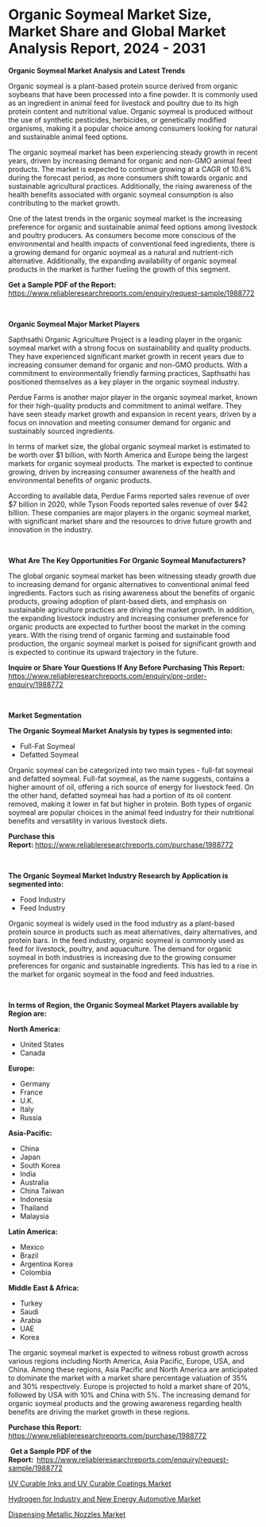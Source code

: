 <p><h1>Organic Soymeal Market Size, Market Share and Global Market Analysis Report, 2024 - 2031</h1></p><p><strong>Organic Soymeal Market Analysis and Latest Trends</strong></p>
<p><p>Organic soymeal is a plant-based protein source derived from organic soybeans that have been processed into a fine powder. It is commonly used as an ingredient in animal feed for livestock and poultry due to its high protein content and nutritional value. Organic soymeal is produced without the use of synthetic pesticides, herbicides, or genetically modified organisms, making it a popular choice among consumers looking for natural and sustainable animal feed options.</p><p>The organic soymeal market has been experiencing steady growth in recent years, driven by increasing demand for organic and non-GMO animal feed products. The market is expected to continue growing at a CAGR of 10.6% during the forecast period, as more consumers shift towards organic and sustainable agricultural practices. Additionally, the rising awareness of the health benefits associated with organic soymeal consumption is also contributing to the market growth.</p><p>One of the latest trends in the organic soymeal market is the increasing preference for organic and sustainable animal feed options among livestock and poultry producers. As consumers become more conscious of the environmental and health impacts of conventional feed ingredients, there is a growing demand for organic soymeal as a natural and nutrient-rich alternative. Additionally, the expanding availability of organic soymeal products in the market is further fueling the growth of this segment.</p></p>
<p><strong>Get a Sample PDF of the Report:&nbsp;</strong> <a href="https://www.reliableresearchreports.com/enquiry/request-sample/1988772">https://www.reliableresearchreports.com/enquiry/request-sample/1988772</a></p>
<p>&nbsp;</p>
<p><strong>Organic Soymeal Major Market Players</strong></p>
<p><p>Sapthsathi Organic Agriculture Project is a leading player in the organic soymeal market with a strong focus on sustainability and quality products. They have experienced significant market growth in recent years due to increasing consumer demand for organic and non-GMO products. With a commitment to environmentally friendly farming practices, Sapthsathi has positioned themselves as a key player in the organic soymeal industry.</p><p>Perdue Farms is another major player in the organic soymeal market, known for their high-quality products and commitment to animal welfare. They have seen steady market growth and expansion in recent years, driven by a focus on innovation and meeting consumer demand for organic and sustainably sourced ingredients.</p><p>In terms of market size, the global organic soymeal market is estimated to be worth over $1 billion, with North America and Europe being the largest markets for organic soymeal products. The market is expected to continue growing, driven by increasing consumer awareness of the health and environmental benefits of organic products.</p><p>According to available data, Perdue Farms reported sales revenue of over $7 billion in 2020, while Tyson Foods reported sales revenue of over $42 billion. These companies are major players in the organic soymeal market, with significant market share and the resources to drive future growth and innovation in the industry.</p></p>
<p>&nbsp;</p>
<p><strong>What Are The Key Opportunities For Organic Soymeal Manufacturers?</strong></p>
<p><p>The global organic soymeal market has been witnessing steady growth due to increasing demand for organic alternatives to conventional animal feed ingredients. Factors such as rising awareness about the benefits of organic products, growing adoption of plant-based diets, and emphasis on sustainable agriculture practices are driving the market growth. In addition, the expanding livestock industry and increasing consumer preference for organic products are expected to further boost the market in the coming years. With the rising trend of organic farming and sustainable food production, the organic soymeal market is poised for significant growth and is expected to continue its upward trajectory in the future.</p></p>
<p><strong>Inquire or Share Your Questions If Any Before Purchasing This Report:</strong> <a href="https://www.reliableresearchreports.com/enquiry/pre-order-enquiry/1988772">https://www.reliableresearchreports.com/enquiry/pre-order-enquiry/1988772</a></p>
<p>&nbsp;</p>
<p><strong>Market Segmentation</strong></p>
<p><strong>The Organic Soymeal Market Analysis by types is segmented into:</strong></p>
<p><ul><li>Full-Fat Soymeal</li><li>Defatted Soymeal</li></ul></p>
<p><p>Organic soymeal can be categorized into two main types - full-fat soymeal and defatted soymeal. Full-fat soymeal, as the name suggests, contains a higher amount of oil, offering a rich source of energy for livestock feed. On the other hand, defatted soymeal has had a portion of its oil content removed, making it lower in fat but higher in protein. Both types of organic soymeal are popular choices in the animal feed industry for their nutritional benefits and versatility in various livestock diets.</p></p>
<p><strong>Purchase this Report:&nbsp;</strong><a href="https://www.reliableresearchreports.com/purchase/1988772">https://www.reliableresearchreports.com/purchase/1988772</a></p>
<p>&nbsp;</p>
<p><strong>The Organic Soymeal Market Industry Research by Application is segmented into:</strong></p>
<p><ul><li>Food Industry</li><li>Feed Industry</li></ul></p>
<p><p>Organic soymeal is widely used in the food industry as a plant-based protein source in products such as meat alternatives, dairy alternatives, and protein bars. In the feed industry, organic soymeal is commonly used as feed for livestock, poultry, and aquaculture. The demand for organic soymeal in both industries is increasing due to the growing consumer preferences for organic and sustainable ingredients. This has led to a rise in the market for organic soymeal in the food and feed industries.</p></p>
<p>&nbsp;</p>
<p><strong>In terms of Region, the Organic Soymeal Market Players available by Region are:</strong></p>
<p>
    <p> <strong> North America: </strong>
        <ul>
            <li>United States</li>
            <li>Canada</li>
        </ul>
        </p> 
    <p> <strong> Europe: </strong>
        <ul>
            <li>Germany</li>
            <li>France</li>
            <li>U.K.</li>
            <li>Italy</li>
            <li>Russia</li>
        </ul>
        </p> 
    <p> <strong> Asia-Pacific: </strong>
        <ul>
            <li>China</li>
            <li>Japan</li>
            <li>South Korea</li>
            <li>India</li>
            <li>Australia</li>
            <li>China Taiwan</li>
            <li>Indonesia</li>
            <li>Thailand</li>
            <li>Malaysia</li>
        </ul>
        </p> 
    <p> <strong> Latin America: </strong>
        <ul>
            <li>Mexico</li>
            <li>Brazil</li>
            <li>Argentina Korea</li>
            <li>Colombia</li>
        </ul>
        </p> 
    <p> <strong> Middle East & Africa: </strong>
        <ul>
            <li>Turkey</li>
            <li>Saudi</li>
            <li>Arabia</li>
            <li>UAE</li>
            <li>Korea</li>
        </ul>
    </p>
    </p>
<p><p>The organic soymeal market is expected to witness robust growth across various regions including North America, Asia Pacific, Europe, USA, and China. Among these regions, Asia Pacific and North America are anticipated to dominate the market with a market share percentage valuation of 35% and 30% respectively. Europe is projected to hold a market share of 20%, followed by USA with 10% and China with 5%. The increasing demand for organic soymeal products and the growing awareness regarding health benefits are driving the market growth in these regions.</p></p>
<p><strong>Purchase this Report: </strong><a href="https://www.reliableresearchreports.com/purchase/1988772">https://www.reliableresearchreports.com/purchase/1988772</a></p>
<p>&nbsp;<strong>Get a Sample PDF of the Report:&nbsp;&nbsp;</strong><a href="https://www.reliableresearchreports.com/enquiry/request-sample/1988772">https://www.reliableresearchreports.com/enquiry/request-sample/1988772</a></p>
<p><strong></strong></p>
<p><p><a href="https://view.publitas.com/reportprime-1/uv-curable-inks-and-uv-curable-coatings-market-size-furnishes-valuable-information-encompassing-market-share-market-trends-and-projections-spanning-from-2024-to-2031/">UV Curable Inks and UV Curable Coatings Market</a></p><p><a href="https://view.publitas.com/reportprime-1/hydrogen-for-industry-and-new-energy-automotive-market-size-and-growth-market-segmentation-regional-and-country-breakdowns-and-market-trends-for-period-from-2024-2031/">Hydrogen for Industry and New Energy Automotive Market</a></p><p><a href="https://view.publitas.com/reportprime-1/dispensing-metallic-nozzles-market-dynamics-2024-2031-also-about-its-market-trends-projections-and-opportunities/">Dispensing Metallic Nozzles Market</a></p></p>